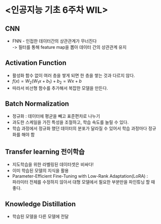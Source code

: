 # <인공지능 기초 6주차 WIL>

## CNN  
- FNN - 인접한 데이터간의 상관관계가 무너진다  
 -> 필터를 통해 feature map을 뽑아 데이터 간의 상관관계 유지  

## Activation Function  
- 활성화 함수 없이 여러 층을 쌓게 되면 한 층을 쌓는 것과 다르지 않다.  
- $f(x) = W_2(W_1x + b_1) + b_2 = Wx + b$  
- 따라서 비선형 함수를 추가해서 복잡한 모델을 만든다.  

## Batch Normalization  
- 정규화 : 데이터에 평균을 빼고 표준편차로 나누기  
- 과도한 스케일을 가진 특성을 조절하고, 학습 속도를 늘릴 수 있다.  
- 학습 과정에서 정규화 했던 데이터의 분포가 달라질 수 있어서 학습 과정마다 정규화를 해야 함  

## Transfer learning 전이학습
- 지도학습을 위한 라벨링된 데이터셋은 비싸다!
- 이미 학습된 모델의 지식을 활용
- Parameter-Efficient Fine-Tuning with Low-Rank Adaptation(LoRA) :  
  파라미터 전체를 수정하지 않아서 대형 모델에서 필요한 부분만을 파인튜닝 할 때 좋다. 

## Knowledge Distillation  
- 학습된 모델을 다른 모델에 전달